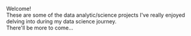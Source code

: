 Welcome!<br>
These are some of the data analytic/science projects I've really enjoyed delving into during my data science journey.<br>
There'll be more to come...
